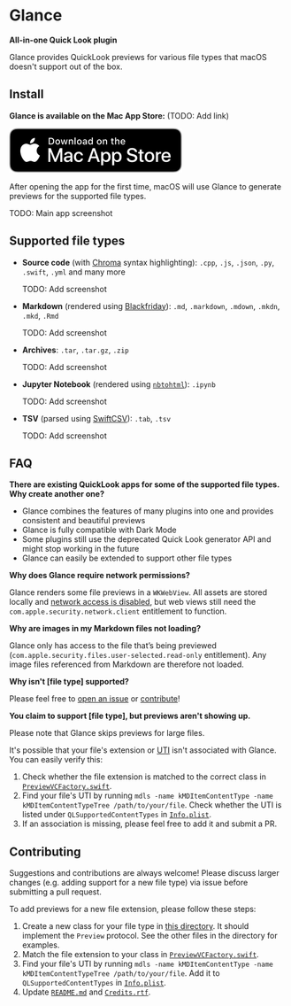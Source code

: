 # Glance

**All-in-one Quick Look plugin**

Glance provides QuickLook previews for various file types that macOS doesn't support out of the box.

## Install

**Glance is available on the Mac App Store:** (TODO: Add link)

![App Store download link](./.github/download-badge.svg)

After opening the app for the first time, macOS will use Glance to generate previews for the supported file types.

TODO: Main app screenshot

## Supported file types

- **Source code** (with [Chroma](https://github.com/alecthomas/chroma) syntax highlighting): `.cpp`, `.js`, `.json`, `.py`, `.swift`, `.yml` and many more

  TODO: Add screenshot

- **Markdown** (rendered using [Blackfriday](https://github.com/russross/blackfriday)): `.md`, `.markdown`, `.mdown`, `.mkdn`, `.mkd`, `.Rmd`

  TODO: Add screenshot

- **Archives**: `.tar`, `.tar.gz`, `.zip`

  TODO: Add screenshot

- **Jupyter Notebook** (rendered using [`nbtohtml`](https://github.com/samuelmeuli/nbtohtml)): `.ipynb`

  TODO: Add screenshot

- **TSV** (parsed using [SwiftCSV](https://github.com/swiftcsv/SwiftCSV)): `.tab`, `.tsv`

  TODO: Add screenshot

## FAQ

**There are existing QuickLook apps for some of the supported file types. Why create another one?**

- Glance combines the features of many plugins into one and provides consistent and beautiful previews
- Glance is fully compatible with Dark Mode
- Some plugins still use the deprecated Quick Look generator API and might stop working in the future
- Glance can easily be extended to support other file types

**Why does Glance require network permissions?**

Glance renders some file previews in a `WKWebView`. All assets are stored locally and [network access is disabled](./QLPlugin/Views/General/OfflineWebView.swift), but web views still need the `com.apple.security.network.client` entitlement to function.

**Why are images in my Markdown files not loading?**

Glance only has access to the file that’s being previewed (`com.apple.security.files.user-selected.read-only` entitlement). Any image files referenced from Markdown are therefore not loaded.

**Why isn't [file type] supported?**

Please feel free to [open an issue](https://github.com/samuelmeuli/glance/issues/new) or [contribute](#contributing)!

**You claim to support [file type], but previews aren't showing up.**

Please note that Glance skips previews for large files.

It's possible that your file's extension or [UTI](https://en.wikipedia.org/wiki/Uniform_Type_Identifier) isn't associated with Glance. You can easily verify this:

1. Check whether the file extension is matched to the correct class in [`PreviewVCFactory.swift`](./QLPlugin/Views/PreviewVCFactory.swift).
2. Find your file's UTI by running `mdls -name kMDItemContentType -name kMDItemContentTypeTree /path/to/your/file`. Check whether the UTI is listed under `QLSupportedContentTypes` in [`Info.plist`](./QLPlugin/Info.plist).
3. If an association is missing, please feel free to add it and submit a PR.

## Contributing

Suggestions and contributions are always welcome! Please discuss larger changes (e.g. adding support for a new file type) via issue before submitting a pull request.

To add previews for a new file extension, please follow these steps:

1. Create a new class for your file type in [this directory](./QLPlugin/Views/Previews/). It should implement the `Preview` protocol. See the other files in the directory for examples.
2. Match the file extension to your class in [`PreviewVCFactory.swift`](./QLPlugin/Views/PreviewVCFactory.swift).
3. Find your file's UTI by running `mdls -name kMDItemContentType -name kMDItemContentTypeTree /path/to/your/file`. Add it to `QLSupportedContentTypes` in [`Info.plist`](./QLPlugin/Info.plist).
4. Update [`README.md`](./README.md) and [`Credits.rtf`](./Glance/Credits.rtf).
